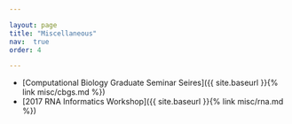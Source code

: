```yaml
---

layout: page
title: "Miscellaneous"
nav:  true
order: 4

---
```


* [Computational Biology Graduate Seminar Seires]({{ site.baseurl  }}{% link misc/cbgs.md %})
* [2017 RNA Informatics Workshop]({{ site.baseurl  }}{% link misc/rna.md %})
